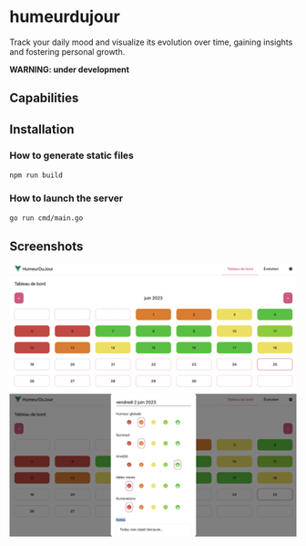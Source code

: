 # humeurdujour
Track your daily mood and visualize its evolution over time, gaining insights and fostering personal growth.

**WARNING: under development**

## Capabilities

## Installation
### How to generate static files
    npm run build

### How to launch the server
    go run cmd/main.go

## Screenshots
![screen1.png](screen1.png)
![screen2.png](screen2.png)